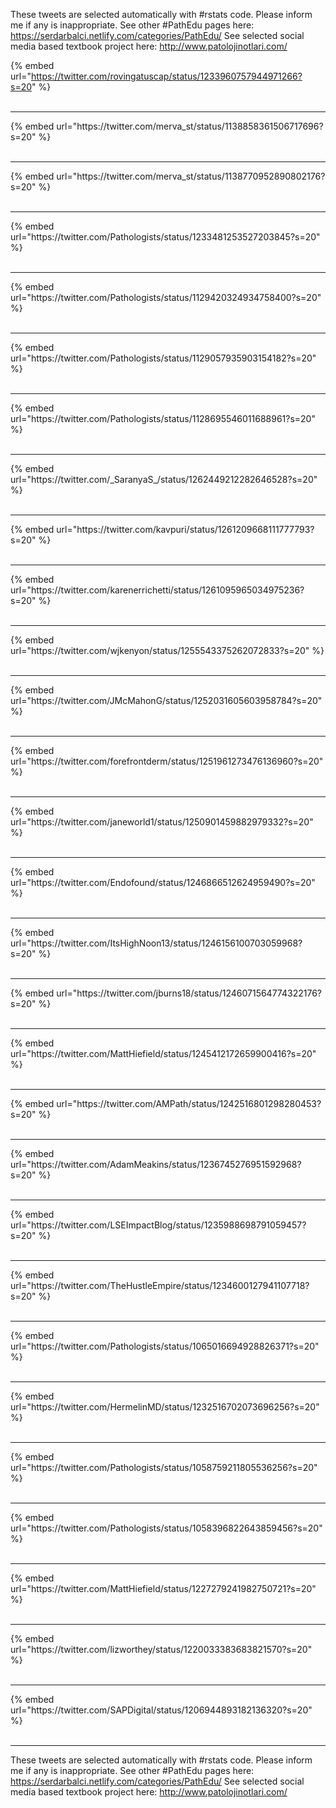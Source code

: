 

These tweets are selected automatically with #rstats code. Please inform me if any is inappropriate.
See other #PathEdu pages here: https://serdarbalci.netlify.com/categories/PathEdu/ 
See selected social media based textbook project here: http://www.patolojinotlari.com/

{% embed url="https://twitter.com/rovingatuscap/status/1233960757944971266?s=20" %}<br>
<br>
<hr>
{% embed url="https://twitter.com/merva_st/status/1138858361506717696?s=20" %}<br>
<br>
<hr>
{% embed url="https://twitter.com/merva_st/status/1138770952890802176?s=20" %}<br>
<br>
<hr>
{% embed url="https://twitter.com/Pathologists/status/1233481253527203845?s=20" %}<br>
<br>
<hr>
{% embed url="https://twitter.com/Pathologists/status/1129420324934758400?s=20" %}<br>
<br>
<hr>
{% embed url="https://twitter.com/Pathologists/status/1129057935903154182?s=20" %}<br>
<br>
<hr>
{% embed url="https://twitter.com/Pathologists/status/1128695546011688961?s=20" %}<br>
<br>
<hr>
{% embed url="https://twitter.com/_SaranyaS_/status/1262449212282646528?s=20" %}<br>
<br>
<hr>
{% embed url="https://twitter.com/kavpuri/status/1261209668111777793?s=20" %}<br>
<br>
<hr>
{% embed url="https://twitter.com/karenerrichetti/status/1261095965034975236?s=20" %}<br>
<br>
<hr>
{% embed url="https://twitter.com/wjkenyon/status/1255543375262072833?s=20" %}<br>
<br>
<hr>
{% embed url="https://twitter.com/JMcMahonG/status/1252031605603958784?s=20" %}<br>
<br>
<hr>
{% embed url="https://twitter.com/forefrontderm/status/1251961273476136960?s=20" %}<br>
<br>
<hr>
{% embed url="https://twitter.com/janeworld1/status/1250901459882979332?s=20" %}<br>
<br>
<hr>
{% embed url="https://twitter.com/Endofound/status/1246866512624959490?s=20" %}<br>
<br>
<hr>
{% embed url="https://twitter.com/ItsHighNoon13/status/1246156100703059968?s=20" %}<br>
<br>
<hr>
{% embed url="https://twitter.com/jburns18/status/1246071564774322176?s=20" %}<br>
<br>
<hr>
{% embed url="https://twitter.com/MattHiefield/status/1245412172659900416?s=20" %}<br>
<br>
<hr>
{% embed url="https://twitter.com/AMPath/status/1242516801298280453?s=20" %}<br>
<br>
<hr>
{% embed url="https://twitter.com/AdamMeakins/status/1236745276951592968?s=20" %}<br>
<br>
<hr>
{% embed url="https://twitter.com/LSEImpactBlog/status/1235988698791059457?s=20" %}<br>
<br>
<hr>
{% embed url="https://twitter.com/TheHustleEmpire/status/1234600127941107718?s=20" %}<br>
<br>
<hr>
{% embed url="https://twitter.com/Pathologists/status/1065016694928826371?s=20" %}<br>
<br>
<hr>
{% embed url="https://twitter.com/HermelinMD/status/1232516702073696256?s=20" %}<br>
<br>
<hr>
{% embed url="https://twitter.com/Pathologists/status/1058759211805536256?s=20" %}<br>
<br>
<hr>
{% embed url="https://twitter.com/Pathologists/status/1058396822643859456?s=20" %}<br>
<br>
<hr>
{% embed url="https://twitter.com/MattHiefield/status/1227279241982750721?s=20" %}<br>
<br>
<hr>
{% embed url="https://twitter.com/lizworthey/status/1220033383683821570?s=20" %}<br>
<br>
<hr>
{% embed url="https://twitter.com/SAPDigital/status/1206944893182136320?s=20" %}<br>
<br>
<hr>


These tweets are selected automatically with #rstats code. Please inform me if any is inappropriate.
See other #PathEdu pages here: https://serdarbalci.netlify.com/categories/PathEdu/ 
See selected social media based textbook project here: http://www.patolojinotlari.com/

